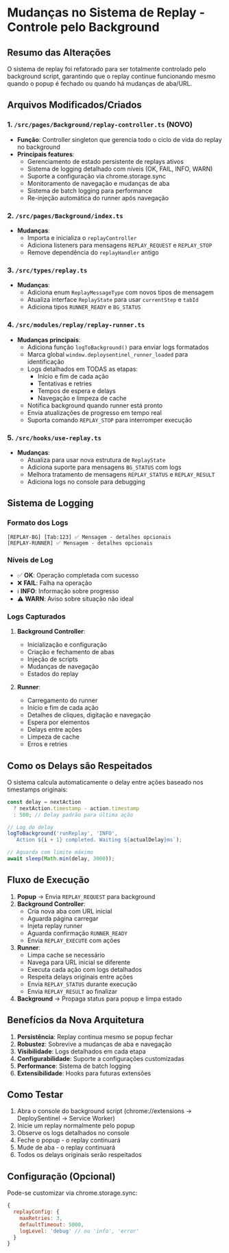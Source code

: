 # Mudanças no Sistema de Replay - Controle pelo Background

## Resumo das Alterações

O sistema de replay foi refatorado para ser totalmente controlado pelo background script, garantindo que o replay continue funcionando mesmo quando o popup é fechado ou quando há mudanças de aba/URL.

## Arquivos Modificados/Criados

### 1. `/src/pages/Background/replay-controller.ts` (NOVO)
- **Função**: Controller singleton que gerencia todo o ciclo de vida do replay no background
- **Principais features**:
  - Gerenciamento de estado persistente de replays ativos
  - Sistema de logging detalhado com níveis (OK, FAIL, INFO, WARN)
  - Suporte a configuração via chrome.storage.sync
  - Monitoramento de navegação e mudanças de aba
  - Sistema de batch logging para performance
  - Re-injeção automática do runner após navegação

### 2. `/src/pages/Background/index.ts`
- **Mudanças**:
  - Importa e inicializa o `replayController`
  - Adiciona listeners para mensagens `REPLAY_REQUEST` e `REPLAY_STOP`
  - Remove dependência do `replayHandler` antigo

### 3. `/src/types/replay.ts`
- **Mudanças**:
  - Adiciona enum `ReplayMessageType` com novos tipos de mensagem
  - Atualiza interface `ReplayState` para usar `currentStep` e `tabId`
  - Adiciona tipos `RUNNER_READY` e `BG_STATUS`

### 4. `/src/modules/replay/replay-runner.ts`
- **Mudanças principais**:
  - Adiciona função `logToBackground()` para enviar logs formatados
  - Marca global `window.deploysentinel_runner_loaded` para identificação
  - Logs detalhados em TODAS as etapas:
    - Início e fim de cada ação
    - Tentativas e retries
    - Tempos de espera e delays
    - Navegação e limpeza de cache
  - Notifica background quando runner está pronto
  - Envia atualizações de progresso em tempo real
  - Suporta comando `REPLAY_STOP` para interromper execução

### 5. `/src/hooks/use-replay.ts`
- **Mudanças**:
  - Atualiza para usar nova estrutura de `ReplayState`
  - Adiciona suporte para mensagens `BG_STATUS` com logs
  - Melhora tratamento de mensagens `REPLAY_STATUS` e `REPLAY_RESULT`
  - Adiciona logs no console para debugging

## Sistema de Logging

### Formato dos Logs
```
[REPLAY-BG] [Tab:123] ✅ Mensagem - detalhes opcionais
[REPLAY-RUNNER] ✅ Mensagem - detalhes opcionais
```

### Níveis de Log
- ✅ **OK**: Operação completada com sucesso
- ❌ **FAIL**: Falha na operação
- ℹ️ **INFO**: Informação sobre progresso
- ⚠️ **WARN**: Aviso sobre situação não ideal

### Logs Capturados
1. **Background Controller**:
   - Inicialização e configuração
   - Criação e fechamento de abas
   - Injeção de scripts
   - Mudanças de navegação
   - Estados do replay

2. **Runner**:
   - Carregamento do runner
   - Início e fim de cada ação
   - Detalhes de cliques, digitação e navegação
   - Espera por elementos
   - Delays entre ações
   - Limpeza de cache
   - Erros e retries

## Como os Delays são Respeitados

O sistema calcula automaticamente o delay entre ações baseado nos timestamps originais:

```typescript
const delay = nextAction 
  ? nextAction.timestamp - action.timestamp 
  : 500; // Delay padrão para última ação

// Log do delay
logToBackground('runReplay', 'INFO', 
  `Action ${i + 1} completed. Waiting ${actualDelay}ms`);

// Aguarda com limite máximo
await sleep(Math.min(delay, 3000));
```

## Fluxo de Execução

1. **Popup** → Envia `REPLAY_REQUEST` para background
2. **Background Controller**:
   - Cria nova aba com URL inicial
   - Aguarda página carregar
   - Injeta replay runner
   - Aguarda confirmação `RUNNER_READY`
   - Envia `REPLAY_EXECUTE` com ações
3. **Runner**:
   - Limpa cache se necessário
   - Navega para URL inicial se diferente
   - Executa cada ação com logs detalhados
   - Respeita delays originais entre ações
   - Envia `REPLAY_STATUS` durante execução
   - Envia `REPLAY_RESULT` ao finalizar
4. **Background** → Propaga status para popup e limpa estado

## Benefícios da Nova Arquitetura

1. **Persistência**: Replay continua mesmo se popup fechar
2. **Robustez**: Sobrevive a mudanças de aba e navegação
3. **Visibilidade**: Logs detalhados em cada etapa
4. **Configurabilidade**: Suporte a configurações customizadas
5. **Performance**: Sistema de batch logging
6. **Extensibilidade**: Hooks para futuras extensões

## Como Testar

1. Abra o console do background script (chrome://extensions → DeploySentinel → Service Worker)
2. Inicie um replay normalmente pelo popup
3. Observe os logs detalhados no console
4. Feche o popup - o replay continuará
5. Mude de aba - o replay continuará
6. Todos os delays originais serão respeitados

## Configuração (Opcional)

Pode-se customizar via chrome.storage.sync:
```javascript
{
  replayConfig: {
    maxRetries: 3,
    defaultTimeout: 5000,
    logLevel: 'debug' // ou 'info', 'error'
  }
}
```